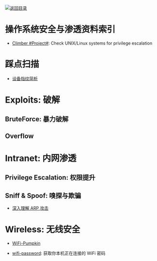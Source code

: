 [![返回目录](https://user-images.githubusercontent.com/5803001/38079637-ff0abcf0-3371-11e8-9b76-ad651620afc7.jpg)](https://github.com/wxyyxc1992/Awesome-Links)

# 操作系统安全与渗透资料索引

* [Climber #Project#](https://github.com/raffaele-forte/climber): Check UNIX/Linux systems for privilege escalation

# 踩点扫描

* [设备指纹简析](http://drops.wooyun.org/tips/14727)

# Exploits: 破解

## BruteForce: 暴力破解

## Overflow

# Intranet: 内网渗透

## Privilege Escalation: 权限提升

## Sniff & Spoof: 嗅探与欺骗

* [深入理解 ARP 攻击](http://mp.weixin.qq.com/s?__biz=MzIxMjAzMDA1MQ==&mid=2648945722&idx=1&sn=7306ded16b3f56cc33c13fea07834acc&chksm=8f5b5336b82cda20bb9dd4c4bca7da357dd6fe7ffa3ae8711a0ce02e3731de1fc14715487ee8#rd)

# Wireless: 无线安全

* [WiFi-Pumpkin](https://github.com/P0cL4bs/WiFi-Pumpkin)

* [wifi-password](https://github.com/rauchg/wifi-password): 获取你本机正在连接的 WiFi 密码
